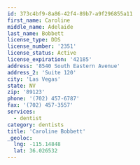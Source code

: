 ```yaml
---
id: 373c4bf9-8a86-42f4-89b7-a9f296855a11
first_name: Caroline
middle_name: Adelaide
last_name: Bobbett
license_type: DDS
license_number: '2351'
license_status: Active
license_expiration: '42185'
address: '8540 South Eastern Avenue'
address_2: 'Suite 120'
city: 'Las Vegas'
state: NV
zip: '89123'
phone: '(702) 457-6787'
fax: '(702) 457-3557'
services:
  - dentist
category: dentists
title: 'Caroline Bobbett'
_geoloc:
  lng: -115.14848
  lat: 36.026532
---
```

